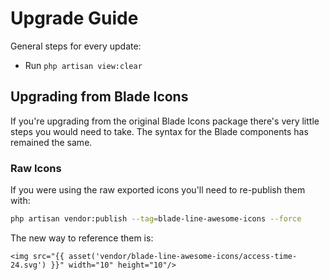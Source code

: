 # Upgrade Guide

General steps for every update:

- Run `php artisan view:clear`

## Upgrading from Blade Icons

If you're upgrading from the original Blade Icons package there's very little steps you would need to take. The syntax for the Blade components has remained the same.

### Raw Icons

If you were using the raw exported icons you'll need to re-publish them with:

```bash
php artisan vendor:publish --tag=blade-line-awesome-icons --force
```

The new way to reference them is:

```blade
<img src="{{ asset('vendor/blade-line-awesome-icons/access-time-24.svg') }}" width="10" height="10"/>
```
